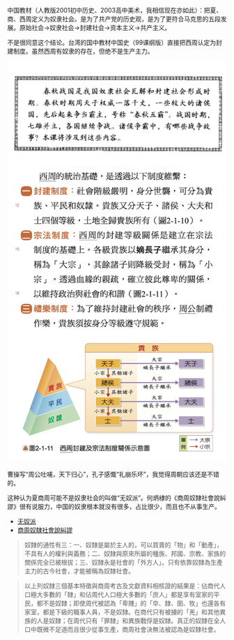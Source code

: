 中国教材（人教版2001初中历史、2003高中美术，我相信现在亦如此）：把夏、商、西周定义为奴隶社会。是为了共产党的历史观，是为了更符合马克思的五段发展。原始社会→奴隶社会→封建社会→资本主义→共产主义。

不是很同意这个结论。台湾的国中教材中国史（99课纲版）直接把西周认定为封建制度。虽然西周有奴隶的存在，但绝不是生产主力。

![](images/cn_history_xsz.png)
![](images/tw_history_xsz.png)


曹操写“周公吐哺，天下归心”，孔子感慨“礼崩乐坏”，我觉得周朝应该还是不错的。

这种认为夏商周可能不是奴隶社会的叫做“无奴派”。何炳棣的《商周奴隸社會說糾謬》很有说服力，中国的奴隶根本就没有很多，占比很少，而且也不从事生产。

- [无奴派](https://zh.wikipedia.org/zh-tw/无奴派)
- [商周奴隸社會說糾謬](https://www.rchss.sinica.edu.tw/files_news/07-02-1995/07_2_4.pdf)





> 奴隸的通性有三：一、奴隸是屬於主人的，可以買賣的「物」和「動產」，不具有人的權利與義務；二、奴隸與原來所屬的種族、邦國、宗教、家族的關係完全已被根拔；三、奴隸永是社會的「外方人」。只有依靠奴隸為生產主力的古今社會，才能被稱為奴隸社會。

> 以上列奴隸三個基本特徵與商周考古及文獻資料相核證的結果是：佔商代人口極大多數的「隸」和佔周代人口極大多數的「庶人」都是享有室家的平民，都不是奴隸；即使周代被認為「卑賤」的「皁、隸、圉、牧」也還各有家室，都是下級的職事人員，不是奴隸。在商代只有被擄的「羌」和其他異族的人是奴隸；在周代只有「罪隸」和異族戰俘是奴隸。真正的奴隸在全人口中既微不足道而且很少從事生產，商周社會決無法被認為是奴隸社會。

